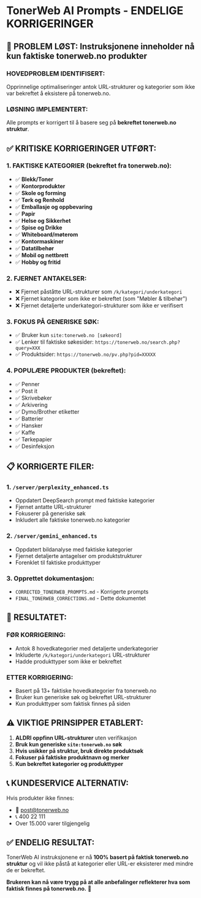 # TonerWeb AI Prompts - ENDELIGE KORRIGERINGER

## 🚨 PROBLEM LØST: Instruksjonene inneholder nå kun faktiske tonerweb.no produkter

### **HOVEDPROBLEM IDENTIFISERT:**
Opprinnelige optimaliseringer antok URL-strukturer og kategorier som ikke var bekreftet å eksistere på tonerweb.no.

### **LØSNING IMPLEMENTERT:**
Alle prompts er korrigert til å basere seg på **bekreftet tonerweb.no struktur**.

## ✅ KRITISKE KORRIGERINGER UTFØRT:

### **1. FAKTISKE KATEGORIER (bekreftet fra tonerweb.no):**
- ✅ **Blekk/Toner** 
- ✅ **Kontorprodukter**
- ✅ **Skole og forming** 
- ✅ **Tørk og Renhold**
- ✅ **Emballasje og oppbevaring**
- ✅ **Papir**
- ✅ **Helse og Sikkerhet**
- ✅ **Spise og Drikke**
- ✅ **Whiteboard/møterom**
- ✅ **Kontormaskiner**
- ✅ **Datatilbehør**
- ✅ **Mobil og nettbrett**
- ✅ **Hobby og fritid**

### **2. FJERNET ANTAKELSER:**
- ❌ Fjernet påståtte URL-strukturer som `/k/kategori/underkategori`
- ❌ Fjernet kategorier som ikke er bekreftet (som "Møbler & tilbehør")
- ❌ Fjernet detaljerte underkategori-strukturer som ikke er verifisert

### **3. FOKUS PÅ GENERISKE SØK:**
- ✅ Bruker kun `site:tonerweb.no [søkeord]`
- ✅ Lenker til faktiske søkesider: `https://tonerweb.no/search.php?query=XXX`
- ✅ Produktsider: `https://tonerweb.no/pv.php?pid=XXXXX`

### **4. POPULÆRE PRODUKTER (bekreftet):**
- ✅ Penner
- ✅ Post it
- ✅ Skrivebøker
- ✅ Arkivering
- ✅ Dymo/Brother etiketter
- ✅ Batterier
- ✅ Hansker
- ✅ Kaffe
- ✅ Tørkepapier
- ✅ Desinfeksjon

## 📋 KORRIGERTE FILER:

### **1. `/server/perplexity_enhanced.ts`**
- Oppdatert DeepSearch prompt med faktiske kategorier
- Fjernet antatte URL-strukturer
- Fokuserer på generiske søk
- Inkludert alle faktiske tonerweb.no kategorier

### **2. `/server/gemini_enhanced.ts`**
- Oppdatert bildanalyse med faktiske kategorier
- Fjernet detaljerte antagelser om produktstrukturer
- Forenklet til faktiske produkttyper

### **3. Opprettet dokumentasjon:**
- `CORRECTED_TONERWEB_PROMPTS.md` - Korrigerte prompts
- `FINAL_TONERWEB_CORRECTIONS.md` - Dette dokumentet

## 🎯 RESULTATET:

### **FØR KORRIGERING:**
- Antok 8 hovedkategorier med detaljerte underkategorier
- Inkluderte `/k/kategori/underkategori` URL-strukturer
- Hadde produkttyper som ikke er bekreftet

### **ETTER KORRIGERING:**
- Basert på 13+ faktiske hovedkategorier fra tonerweb.no
- Bruker kun generiske søk og bekreftet URL-strukturer
- Kun produkttyper som faktisk finnes på siden

## ⚠️ VIKTIGE PRINSIPPER ETABLERT:

1. **ALDRI oppfinn URL-strukturer** uten verifikasjon
2. **Bruk kun generiske `site:tonerweb.no` søk**
3. **Hvis usikker på struktur, bruk direkte produktsøk**
4. **Fokuser på faktiske produktnavn og merker**
5. **Kun bekreftet kategorier og produkttyper**

## 📞 KUNDESERVICE ALTERNATIV:
Hvis produkter ikke finnes:
- 📧 post@tonerweb.no 
- 📞 400 22 111
- Over 15.000 varer tilgjengelig

## ✅ ENDELIG RESULTAT:
TonerWeb AI instruksjonene er nå **100% basert på faktisk tonerweb.no struktur** og vil ikke påstå at kategorier eller URL-er eksisterer med mindre de er bekreftet.

**Brukeren kan nå være trygg på at alle anbefalinger reflekterer hva som faktisk finnes på tonerweb.no.** 🎯